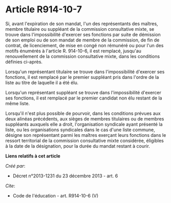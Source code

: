# Article R914-10-7

Si, avant l'expiration de son mandat, l'un des représentants des maîtres, membre titulaire ou suppléant de la commission
consultative mixte, se trouve dans l'impossibilité d'exercer ses fonctions par suite de démission de son emploi ou de son
mandat de membre de la commission, de fin de contrat, de licenciement, de mise en congé non rémunéré ou pour l'un des motifs
énumérés à l'article R. 914-10-6, il est remplacé, jusqu'au renouvellement de la commission consultative mixte, dans les
conditions définies ci-après. 

Lorsqu'un représentant titulaire se trouve dans l'impossibilité d'exercer ses fonctions, il est remplacé par le premier
suppléant pris dans l'ordre de la liste au titre de laquelle il a été élu. 

Lorsqu'un représentant suppléant se trouve dans l'impossibilité d'exercer ses fonctions, il est remplacé par le premier
candidat non élu restant de la même liste. 

Lorsqu'il n'est plus possible de pourvoir, dans les conditions prévues aux deux alinéas précédents, aux sièges de membres
titulaires ou de membres suppléants auxquels elle a droit, l'organisation syndicale ayant présenté la liste, ou les
organisations syndicales dans le cas d'une liste commune, désigne son représentant parmi les maîtres exerçant leurs fonctions
dans le ressort territorial de la commission consultative mixte considérée, éligibles à la date de la désignation, pour la
durée du mandat restant à courir.

**Liens relatifs à cet article**

_Créé par_:

  - Décret n°2013-1231 du 23 décembre 2013 - art. 6

_Cite_:

  - Code de l'éducation - art. R914-10-6 (V)
